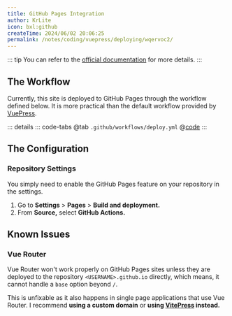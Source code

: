 ```yaml
---
title: GitHub Pages Integration
author: KrLite
icon: bxl:github
createTime: 2024/06/02 20:06:25
permalink: /notes/coding/vuepress/deploying/wqervoc2/
---
```


::: tip
You can refer to the [official documentation](https://v2.vuepress.vuejs.org/guide/deployment.html#github-pages) for more details.
:::

## The Workflow

Currently, this site is deployed to GitHub Pages through the workflow defined below. It is more practical than the default workflow provided by [VuePress](https://vuepress.vuejs.org).

::: details
::: code-tabs
@tab `.github/workflows/deploy.yml`
@[code](../Deploying/deploy.yml)
:::

## The Configuration

### Repository Settings

You simply need to enable the GitHub Pages feature on your repository in the settings.

1. Go to **Settings** > **Pages** > **Build and deployment.**
2. From **Source,** select **GitHub Actions.**

## Known Issues

### Vue Router

Vue Router won't work properly on GitHub Pages sites unless they are deployed to the repository `<USERNAME>.github.io` directly, which means, it cannot handle a `base` option beyond `/`.

This is unfixable as it also happens in single page applications that use Vue Router. I recommend **using a custom domain** or **using [VitePress](https://vitepress.dev) instead.**
